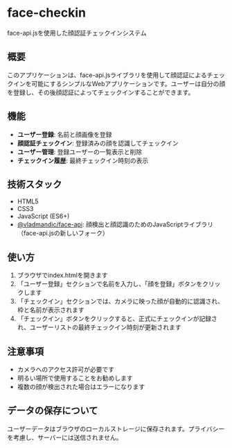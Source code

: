 # face-checkin

face-api.jsを使用した顔認証チェックインシステム

## 概要

このアプリケーションは、face-api.jsライブラリを使用して顔認証によるチェックインを可能にするシンプルなWebアプリケーションです。ユーザーは自分の顔を登録し、その後顔認証によってチェックインすることができます。

## 機能

- **ユーザー登録**: 名前と顔画像を登録
- **顔認証チェックイン**: 登録済みの顔を認識してチェックイン
- **ユーザー管理**: 登録ユーザーの一覧表示と削除
- **チェックイン履歴**: 最終チェックイン時刻の表示

## 技術スタック

- HTML5
- CSS3
- JavaScript (ES6+)
- [@vladmandic/face-api](https://github.com/vladmandic/face-api): 顔検出と顔認識のためのJavaScriptライブラリ（face-api.jsの新しいフォーク）

## 使い方

1. ブラウザでindex.htmlを開きます
2. 「ユーザー登録」セクションで名前を入力し、「顔を登録」ボタンをクリックします
3. 「チェックイン」セクションでは、カメラに映った顔が自動的に認識され、枠と名前が表示されます
4. 「チェックイン」ボタンをクリックすると、正式にチェックインが記録され、ユーザーリストの最終チェックイン時刻が更新されます

## 注意事項

- カメラへのアクセス許可が必要です
- 明るい場所で使用することをお勧めします
- 複数の顔が検出された場合はエラーになります

## データの保存について

ユーザーデータはブラウザのローカルストレージに保存されます。プライバシーを考慮し、サーバーには送信されません。
